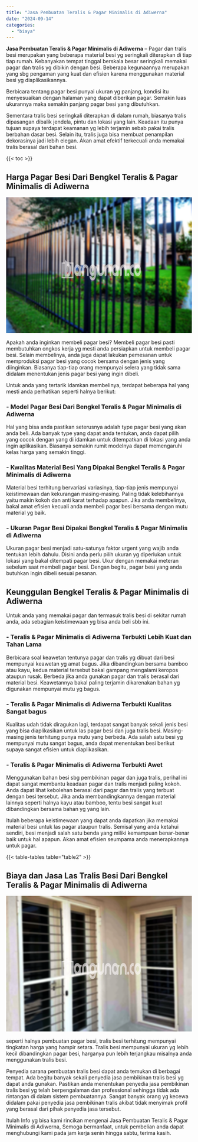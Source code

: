 ```yaml
---
title: "Jasa Pembuatan Teralis & Pagar Minimalis di Adiwerna"
date: "2024-09-14"
categories: 
  - "biaya"
---
```


**Jasa Pembuatan Teralis & Pagar Minimalis di Adiwerna** – Pagar dan tralis besi merupakan yang beberapa material besi yg seringkali diterapkan di tiap tiap rumah. Kebanyakan tempat tinggal berskala besar seringkali memakai pagar dan tralis yg dibikin dengan besi. Beberapa kegunaannya merupakan yang sbg pengaman yang kuat dan efisien karena menggunakan material besi yg diaplikasikannya.

Berbicara tentang pagar besi punyai ukuran yg panjang, kondisi itu menyesuaikan dengan halaman yang dapat diberikan pagar. Semakin luas ukurannya maka semakin panjang pagar besi yang dibutuhkan.

Sementara tralis besi seringkali diterapkan di dalam rumah, biasanya tralis dipasangan dibalik jendela, pintu dan lokasi yang lain. Keadaan itu punya tujuan supaya terdapat keamanan yg lebih terjamin sebab pakai tralis berbahan dasar besi. Selain itu, tralis juga bisa membuat penampilan dekorasinya jadi lebih elegan. Akan amat efektif terkecuali anda memakai tralis berasal dari bahan besi.

{{< toc >}}

## Harga Pagar Besi Dari Bengkel Teralis & Pagar Minimalis di Adiwerna

![Jasa Pembuatan Teralis & Pagar Minimalis di Adiwerna](/images/pagar-minimalis-murah-48.png)

Apakah anda inginkan membeli pagar besi? Membeli pagar besi pasti membutuhkan ongkos kerja yg mesti anda persiapkan untuk membeli pagar besi. Selain membelinya, anda juga dapat lakukan pemesanan untuk memproduksi pagar besi yang cocok bersama dengan jenis yang diinginkan. Biasanya tiap-tiap orang mempunyai selera yang tidak sama didalam menentukan jenis pagar besi yang ingin dibeli.

Untuk anda yang tertarik idamkan membelinya, terdapat beberapa hal yang mesti anda perhatikan seperti halnya berikut:
### \- Model Pagar Besi Dari Bengkel Teralis & Pagar Minimalis di Adiwerna

Hal yang bisa anda pastikan seterusnya adalah type pagar besi yang akan anda beli. Ada banyak type yang dapat anda tentukan, anda dapat pilih yang cocok dengan yang di idamkan untuk ditempatkan di lokasi yang anda ingin aplikasikan. Biasanya semakin rumit modelnya dapat memengaruhi kelas harga yang semakin tinggi.

### \- Kwalitas Material Besi Yang Dipakai Bengkel Teralis & Pagar Minimalis di Adiwerna

Material besi terhitung bervariasi variasinya, tiap-tiap jenis mempunyai keistimewaan dan kekurangan masing-masing. Paling tidak kelebihannya yaitu makin kokoh dan anti karat terhadap apapun. Jika anda membelinya, bakal amat efisien kecuali anda membeli pagar besi bersama dengan mutu material yg baik.

### \- Ukuran Pagar Besi Dipakai Bengkel Teralis & Pagar Minimalis di Adiwerna

Ukuran pagar besi menjadi satu-satunya faktor urgent yang wajib anda tentukan lebih dahulu. Disini anda perlu pilih ukuran yg diperlukan untuk lokasi yang bakal ditempati pagar besi. Ukur dengan memakai meteran sebelum saat membeli pagar besi. Dengan begitu, pagar besi yang anda butuhkan ingin dibeli sesuai pesanan.

## Keunggulan Bengkel Teralis & Pagar Minimalis di Adiwerna

Untuk anda yang memakai pagar dan termasuk tralis besi di sekitar rumah anda, ada sebagian keistimewaan yg bisa anda beli sbb ini.

### \- Teralis & Pagar Minimalis di Adiwerna Terbukti Lebih Kuat dan Tahan Lama

Berbicara soal keawetan tentunya pagar dan tralis yg dibuat dari besi mempunyai keawetan yg amat bagus. Jika dibandingkan bersama bamboo atau kayu, kedua material tersebut bakal gampang mengalami keropos ataupun rusak. Berbeda jika anda gunakan pagar dan tralis berasal dari material besi. Keawetannya bakal paling terjamin dikarenakan bahan yg digunakan mempunyai mutu yg bagus.

### \- Teralis & Pagar Minimalis di Adiwerna Terbukti Kualitas Sangat bagus

Kualitas udah tidak diragukan lagi, terdapat sangat banyak sekali jenis besi yang bisa diaplikasikan untuk las pagar besi dan juga tralis besi. Masing-masing jenis terhitung punya mutu yang berbeda. Ada salah satu besi yg mempunyai mutu sangat bagus, anda dapat menentukan besi berikut supaya sangat efisien untuk diaplikasikan.

### \- Teralis & Pagar Minimalis di Adiwerna Terbukti Awet

Menggunakan bahan besi sbg pembikinan pagar dan juga tralis, perihal ini dapat sangat membantu keadaan pagar dan tralis menjadi paling kokoh. Anda dapat lihat kebolehan berasal dari pagar dan tralis yang terbuat dengan besi tersebut. Jika anda membandingkannya dengan material lainnya seperti halnya kayu atau bamboo, tentu besi sangat kuat dibandingkan bersama bahan yg yang lain.

Itulah beberapa keistimewaan yang dapat anda dapatkan jika memakai material besi untuk las pagar ataupun tralis. Semisal yang anda ketahui sendiri, besi menjadi salah satu benda yang miliki kemampuan benar-benar baik untuk hal apapun. Akan amat efisien seumpama anda menerapkannya untuk pagar.

{{< table-tables table="table2" >}}

## Biaya dan Jasa Las Tralis Besi Dari Bengkel Teralis & Pagar Minimalis di Adiwerna

![Jasa Pembuatan Teralis & Pagar Minimalis di Adiwerna](/images/teralis-minimalis-murah-16.png)

seperti halnya pembuatan pagar besi, tralis besi terhitung mempunyai tingkatan harga yang hampir setara. Tralis besi mempunyai ukuran yg lebih kecil dibandingkan pagar besi, harganya pun lebih terjangkau misalnya anda menggunakan tralis besi.

Penyedia sarana pembuatan tralis besi dapat anda temukan di berbagai tempat. Ada begitu banyak sekali penyedia jasa pembikinan tralis besi yg dapat anda gunakan. Pastikan anda menentukan penyedia jasa pembikinan tralis besi yg telah berpengalaman dan professional sehingga tidak ada rintangan di dalam sistem pembuatannya. Sangat banyak orang yg kecewa didalam pakai penyedia jasa pembikinan tralis akibat tidak menyimak profil yang berasal dari pihak penyedia jasa tersebut.

Itulah Info yg bisa kami rincikan mengenai Jasa Pembuatan Teralis & Pagar Minimalis di Adiwerna, Semoga bermanfaat, untuk pembelian anda dapat menghubungi kami pada jam kerja senin hingga sabtu, terima kasih.
